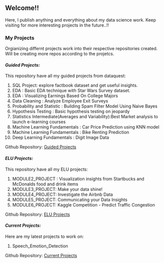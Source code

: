 ## Welcome!!

Here, I publish anything and everything about my data science work. 
Keep visiting for more interesting projects in the future..!!

### My Projects

Orgianizing differnt projects work into their respective repositories created. Will be creating more repos according to the projetcs.

#### _Guided Projects:_

This repository have all my guided projects from dataquest:

1. SQL Project: explore factbook dataset and get useful insights.
2. EDA : Basic EDA technique with Star Wars Survey dataset.
3. EDA : Visualizing Earnings Based On College Majors
4. Data Cleaning : Analyze Employee Exit Surveys
5. Probability and Statistic : Building Spam Filter Model Using Naive Bayes
6. Hypothesis Testing : Basic hypothesis testing on jeopardy
7. Statistics Intermediate(Averages and Variability):Best Market analysis to launch e-learning courses
8. Machine Learning Fundamentals : Car Price Prediction using KNN model
9. Machine Learning Fundamentals : Bike Renting Prediction
10. Deep Learning Fundamentals : Digit Image Data


Github Repository:
[Guided Projects](https://github.com/manijangde/GuidedProjects)

#### _ELU Projects:_

This repository have all my ELU projects:

1. MODULE2_PROJECT : Visualization insights from Startbucks and McDonalds food and drink items
2. MODULE3_PROJECT: Make your data shine!
3. MODULE4_PROJECT: Investigate the Airbnb Data
4. MODULE5_PROJECT: Communicating your Data Insights
5. MODULE6_PROJECT: Kaggle Competition - Predict Traffic Congestion

Github Repository:
[ELU Projects](https://github.com/manijangde/EluProjects)

#### _Current Projects:_

Here are my latest projects to work on:

1. Speech_Emotion_Detection

Github Repository:
[Current Projects](https://github.com/manijangde/CurrentProjects)
